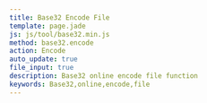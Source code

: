 ```yaml
---
title: Base32 Encode File
template: page.jade
js: js/tool/base32.min.js
method: base32.encode
action: Encode
auto_update: true
file_input: true
description: Base32 online encode file function
keywords: Base32,online,encode,file
---
```


